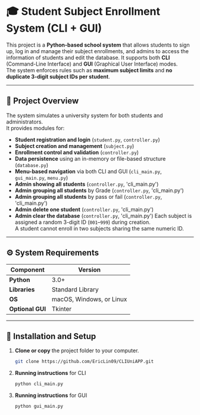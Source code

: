 # 🎓 Student Subject Enrollment System (CLI + GUI)

This project is a **Python-based school system** that allows students to sign up, log in and manage their subject enrollments, and admins to access the information of students and edit the database. 
It supports both **CLI** (Command-Line Interface) and **GUI** (Graphical User Interface) modes.  
The system enforces rules such as **maximum subject limits** and **no duplicate 3-digit subject IDs per student**.

---

## 📘 Project Overview

The system simulates a university system for both students and administrators.  
It provides modules for:
- **Student registration and login** (`student.py`, `controller.py`)
- **Subject creation and management** (`subject.py`)
- **Enrollment control and validation** (`controller.py`)
- **Data persistence** using an in-memory or file-based structure (`database.py`)
- **Menu-based navigation** via both CLI and GUI (`cli_main.py`, `gui_main.py`, `menu.py`)
- **Admin showing all students**  (`controller.py`, 'cli_main.py')
- **Admin grouping all students**  by Grade  (`controller.py`, 'cli_main.py')
- **Admin grouping all students**  by pass or fail (`controller.py`, 'cli_main.py')
- **Admin delete one student** (`controller.py`, 'cli_main.py')
- **Admin clear the database** (`controller.py`, 'cli_main.py')
Each subject is assigned a random 3-digit ID (`001`–`999`) during creation.  
A student cannot enroll in two subjects sharing the same numeric ID.

---

## ⚙️ System Requirements

| Component | Version |
|------------|--------------------------|
| **Python** | 3.0+ |
| **Libraries** | Standard Library |
| **OS** | macOS, Windows, or Linux |
| **Optional GUI** | Tkinter |

---

## 🧩 Installation and Setup

1. **Clone or copy** the project folder to your computer.

   ```bash
   git clone https://github.com/EricLin09/CLIUniAPP.git

2. **Running instructions** for CLI
   ```bash
   python cli_main.py
   ```
3. **Running instructions** for GUI
   ```bash
   python gui_main.py
   ```
